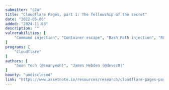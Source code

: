 ```yaml
---
submitter: "c2a"
title: "Cloudflare Pages, part 1: The fellowship of the secret"
date: "2022-05-06"
added: "2024-11-03"
description: ""
vulnerabilities: [
    "Command injection", "Container escape", "Bash Path injection", "RCE", "Local Privilege Escalation", "Information disclosure"
]
programs: [
    "Cloudflare"
]
authors: [
    "Sean Yeoh (@seanyeoh)", "James Hebden (@devec0)"
]
bounty: "undisclosed"
link: "https://www.assetnote.io/resources/research/cloudflare-pages-part-1-the-fellowship-of-the-secret"
---
```




